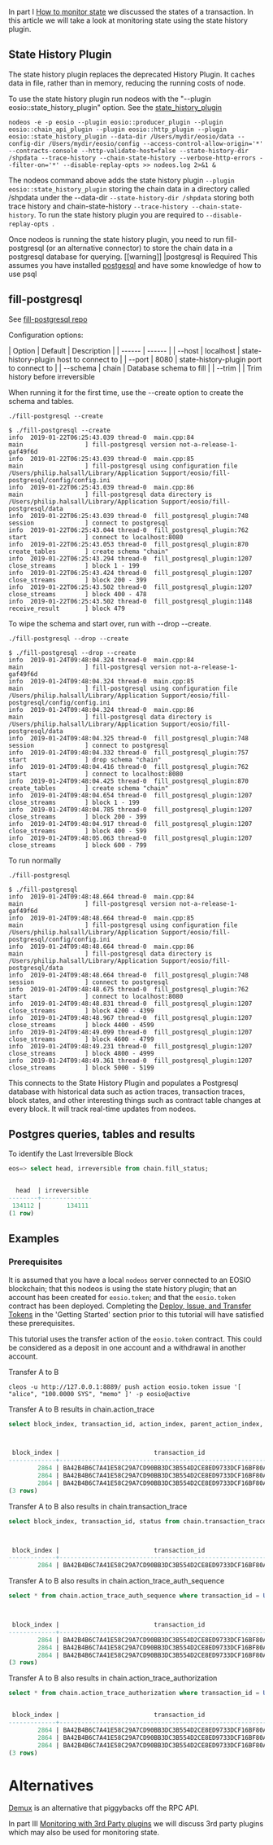 In part I [How to monitor state](doc:how-to-monitor-state) we discussed the states of a transaction. In this article we will take a look at monitoring state using the state history plugin.

## State History Plugin
The state history plugin replaces the deprecated History Plugin. It caches data in file, rather than in memory, reducing the running costs of node.

To use the state history plugin run nodeos with the "--plugin eosio::state_history_plugin" option. See the [state_history_plugin](doc:state_history_plugin) 
```shell
nodeos -e -p eosio --plugin eosio::producer_plugin --plugin eosio::chain_api_plugin --plugin eosio::http_plugin --plugin eosio::state_history_plugin --data-dir /Users/mydir/eosio/data --config-dir /Users/mydir/eosio/config --access-control-allow-origin='*' --contracts-console --http-validate-host=false --state-history-dir /shpdata --trace-history --chain-state-history --verbose-http-errors --filter-on='*' --disable-replay-opts >> nodeos.log 2>&1 &
```
The nodeos command above adds the state history plugin ``--plugin eosio::state_history_plugin`` storing the chain data in a directory called /shpdata under the --data-dir ``--state-history-dir /shpdata`` storing both trace history and chain-state-history ``--trace-history --chain-state-history``. To run the state history plugin you are required to ``--disable-replay-opts ``.

Once nodeos is running the state history plugin, you need to run fill-postgresql (or an alternative connector) to store the chain data in a postgresql database for querying.
[[warning]]
|postgresql is Required
This assumes you have installed [postgesql](https://www.postgresql.org/download/) and have some knowledge of how to use psql
##  fill-postgresql

See [fill-postgresql repo](https://github.com/EOSIO/fill-postgresql)

Configuration options:

| Option | Default | Description |
| ------ | ------ | 
| --host | localhost | state-history-plugin host to connect to |
| --port | 8080 | state-history-plugin port to connect to |
| --schema | chain | Database schema to fill |
| --trim |   | Trim history before irreversible

When running it for the first time, use the --create option to create the schema and tables.
```shell
./fill-postgresql --create
```

```text
$ ./fill-postgresql --create
info  2019-01-22T06:25:43.039 thread-0  main.cpp:84                   main                 ] fill-postgresql version not-a-release-1-gaf49f6d
info  2019-01-22T06:25:43.039 thread-0  main.cpp:85                   main                 ] fill-postgresql using configuration file /Users/philip.halsall/Library/Application Support/eosio/fill-postgresql/config/config.ini
info  2019-01-22T06:25:43.039 thread-0  main.cpp:86                   main                 ] fill-postgresql data directory is /Users/philip.halsall/Library/Application Support/eosio/fill-postgresql/data
info  2019-01-22T06:25:43.039 thread-0  fill_postgresql_plugin:748    session              ] connect to postgresql
info  2019-01-22T06:25:43.044 thread-0  fill_postgresql_plugin:762    start                ] connect to localhost:8080
info  2019-01-22T06:25:43.053 thread-0  fill_postgresql_plugin:870    create_tables        ] create schema "chain"
info  2019-01-22T06:25:43.294 thread-0  fill_postgresql_plugin:1207   close_streams        ] block 1 - 199
info  2019-01-22T06:25:43.424 thread-0  fill_postgresql_plugin:1207   close_streams        ] block 200 - 399
info  2019-01-22T06:25:43.502 thread-0  fill_postgresql_plugin:1207   close_streams        ] block 400 - 478
info  2019-01-22T06:25:43.502 thread-0  fill_postgresql_plugin:1148   receive_result       ] block 479

```
To wipe the schema and start over, run with --drop --create.
```shell
./fill-postgresql --drop --create
```

```text
$ ./fill-postgresql --drop --create
info  2019-01-24T09:48:04.324 thread-0  main.cpp:84                   main                 ] fill-postgresql version not-a-release-1-gaf49f6d
info  2019-01-24T09:48:04.324 thread-0  main.cpp:85                   main                 ] fill-postgresql using configuration file /Users/philip.halsall/Library/Application Support/eosio/fill-postgresql/config/config.ini
info  2019-01-24T09:48:04.324 thread-0  main.cpp:86                   main                 ] fill-postgresql data directory is /Users/philip.halsall/Library/Application Support/eosio/fill-postgresql/data
info  2019-01-24T09:48:04.325 thread-0  fill_postgresql_plugin:748    session              ] connect to postgresql
info  2019-01-24T09:48:04.332 thread-0  fill_postgresql_plugin:757    start                ] drop schema "chain"
info  2019-01-24T09:48:04.416 thread-0  fill_postgresql_plugin:762    start                ] connect to localhost:8080
info  2019-01-24T09:48:04.425 thread-0  fill_postgresql_plugin:870    create_tables        ] create schema "chain"
info  2019-01-24T09:48:04.654 thread-0  fill_postgresql_plugin:1207   close_streams        ] block 1 - 199
info  2019-01-24T09:48:04.785 thread-0  fill_postgresql_plugin:1207   close_streams        ] block 200 - 399
info  2019-01-24T09:48:04.917 thread-0  fill_postgresql_plugin:1207   close_streams        ] block 400 - 599
info  2019-01-24T09:48:05.063 thread-0  fill_postgresql_plugin:1207   close_streams        ] block 600 - 799

```
To run normally
```shell
./fill-postgresql
```

```text
$ ./fill-postgresql
info  2019-01-24T09:48:48.664 thread-0  main.cpp:84                   main                 ] fill-postgresql version not-a-release-1-gaf49f6d
info  2019-01-24T09:48:48.664 thread-0  main.cpp:85                   main                 ] fill-postgresql using configuration file /Users/philip.halsall/Library/Application Support/eosio/fill-postgresql/config/config.ini
info  2019-01-24T09:48:48.664 thread-0  main.cpp:86                   main                 ] fill-postgresql data directory is /Users/philip.halsall/Library/Application Support/eosio/fill-postgresql/data
info  2019-01-24T09:48:48.664 thread-0  fill_postgresql_plugin:748    session              ] connect to postgresql
info  2019-01-24T09:48:48.675 thread-0  fill_postgresql_plugin:762    start                ] connect to localhost:8080
info  2019-01-24T09:48:48.831 thread-0  fill_postgresql_plugin:1207   close_streams        ] block 4200 - 4399
info  2019-01-24T09:48:48.967 thread-0  fill_postgresql_plugin:1207   close_streams        ] block 4400 - 4599
info  2019-01-24T09:48:49.099 thread-0  fill_postgresql_plugin:1207   close_streams        ] block 4600 - 4799
info  2019-01-24T09:48:49.231 thread-0  fill_postgresql_plugin:1207   close_streams        ] block 4800 - 4999
info  2019-01-24T09:48:49.361 thread-0  fill_postgresql_plugin:1207   close_streams        ] block 5000 - 5199

```
This connects to the State History Plugin and populates a Postgresql database with historical data such as action traces, transaction traces, block states, and other interesting things such as contract table changes at every block.  It will track real-time updates from nodeos.

## Postgres queries, tables and results

To identify the Last Irreversible Block
```sql
eos=> select head, irreversible from chain.fill_status;


  head  | irreversible 
--------+--------------
 134112 |       134111
(1 row)
```

## Examples
### Prerequisites

It is assumed that you have a local `nodeos` server connected to an EOSIO blockchain; that this nodeos is using the state history plugin; that an account has been created for `eosio.token`; and that the `eosio.token` contract has been deployed.  Completing the [Deploy, Issue, and Transfer Tokens](https://developers.eos.io/eosio-home/docs/token-contract) in the 'Getting Started' section prior to this tutorial will have satisfied these prerequisites.

This tutorial uses the transfer action of the `eosio.token` contract. This could be considered as a deposit in one account and a withdrawal in another account.

Transfer A to B
```shell
cleos -u http://127.0.0.1:8889/ push action eosio.token issue '[ "alice", "100.0000 SYS", "memo" ]' -p eosio@active
```
Transfer A to B results in chain.action_trace 
```sql
select block_index, transaction_id, action_index, parent_action_index, transaction_status, receipt_receiver, receipt_global_sequence, account, name  from  chain.action_trace where transaction_id = UPPER('ba42b4b6c7a41e58c29a7cd90bb3dc3b554d2ce8ed9733dcf16bf80ad1d729ff');



 block_index |                          transaction_id                          | action_index | parent_action_index | transaction_status | receipt_receiver | receipt_global_sequence |   account   |   name   
-------------+------------------------------------------------------------------+--------------+---------------------+--------------------+------------------+-------------------------+-------------+----------
        2864 | BA42B4B6C7A41E58C29A7CD90BB3DC3B554D2CE8ED9733DCF16BF80AD1D729FF |            1 |                   0 | executed           | eosio.token      |                    2877 | eosio.token | transfer
        2864 | BA42B4B6C7A41E58C29A7CD90BB3DC3B554D2CE8ED9733DCF16BF80AD1D729FF |            2 |                   1 | executed           | alice            |                    2878 | eosio.token | transfer
        2864 | BA42B4B6C7A41E58C29A7CD90BB3DC3B554D2CE8ED9733DCF16BF80AD1D729FF |            3 |                   1 | executed           | bob              |                    2879 | eosio.token | transfer
(3 rows)

```
Transfer A to B also results in chain.transaction_trace

```sql
select block_index, transaction_id, status from chain.transaction_trace where transaction_id = UPPER('ba42b4b6c7a41e58c29a7cd90bb3dc3b554d2ce8ed9733dcf16bf80ad1d729ff');



 block_index |                          transaction_id                          |  status  
-------------+------------------------------------------------------------------+----------
        2864 | BA42B4B6C7A41E58C29A7CD90BB3DC3B554D2CE8ED9733DCF16BF80AD1D729FF | executed

```
Transfer A to B also results in chain.action_trace_auth_sequence
```sql
select * from chain.action_trace_auth_sequence where transaction_id = UPPER('ba42b4b6c7a41e58c29a7cd90bb3dc3b554d2ce8ed9733dcf16bf80ad1d729ff');



 block_index |                          transaction_id                          | action_index | index | transaction_status | account | sequence 
-------------+------------------------------------------------------------------+--------------+-------+--------------------+---------+----------
        2864 | BA42B4B6C7A41E58C29A7CD90BB3DC3B554D2CE8ED9733DCF16BF80AD1D729FF |            2 |     1 | executed           | alice   |        5
        2864 | BA42B4B6C7A41E58C29A7CD90BB3DC3B554D2CE8ED9733DCF16BF80AD1D729FF |            3 |     1 | executed           | alice   |        6
        2864 | BA42B4B6C7A41E58C29A7CD90BB3DC3B554D2CE8ED9733DCF16BF80AD1D729FF |            1 |     1 | executed           | alice   |        4
(3 rows)

```
Transfer A to B also results in chain.action_trace_authorization
```sql
select * from chain.action_trace_authorization where transaction_id = UPPER('ba42b4b6c7a41e58c29a7cd90bb3dc3b554d2ce8ed9733dcf16bf80ad1d729ff');


 block_index |                          transaction_id                          | action_index | index | transaction_status | actor | permission 
-------------+------------------------------------------------------------------+--------------+-------+--------------------+-------+------------
        2864 | BA42B4B6C7A41E58C29A7CD90BB3DC3B554D2CE8ED9733DCF16BF80AD1D729FF |            2 |     1 | executed           | alice | active
        2864 | BA42B4B6C7A41E58C29A7CD90BB3DC3B554D2CE8ED9733DCF16BF80AD1D729FF |            3 |     1 | executed           | alice | active
        2864 | BA42B4B6C7A41E58C29A7CD90BB3DC3B554D2CE8ED9733DCF16BF80AD1D729FF |            1 |     1 | executed           | alice | active
(3 rows)

```

# Alternatives

[Demux](https://github.com/EOSIO/demux-js) is an alternative that piggybacks off the RPC API.

In part III [Monitoring with 3rd Party plugins](doc:monitoring-with-3rd-party) we will discuss 3rd party plugins which may also be used for monitoring state.